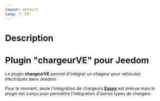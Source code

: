 ```yaml
---
layout: default
lang: fr_FR
---
```


# Description

# Plugin "chargeurVE" pour Jeedom
Le plugin **chargeurVE** permet d'intégrer un chageur pour véhicules électriques dans Jeedom.

Pour le moment, seule l'intégration de chargeurs ***[Easee](http://easee.com)*** est prévue mais le plugin est conçu pour permettre l'intégration d'autres types de chargeur.

